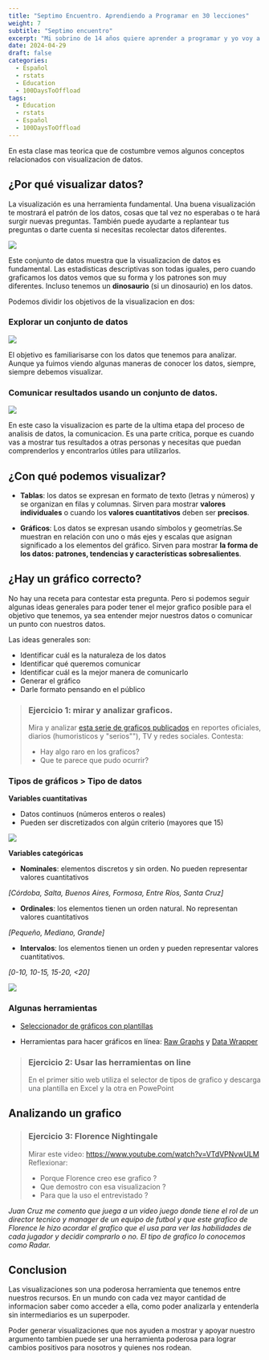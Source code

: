 ```yaml
---
title: "Septimo Encuentro. Aprendiendo a Programar en 30 lecciones"
weight: 7
subtitle: "Septimo encuentro"
excerpt: "Mi sobrino de 14 años quiere aprender a programar y yo voy a enseñarle. En esta clase mas teorica que de costumbre vemos algunos conceptos relacionados con visualizacion de datos."
date: 2024-04-29
draft: false
categories:
  - Español
  - rstats
  - Education
  - 100DaysToOffload
tags: 
  - Education
  - rstats
  - Español
  - 100DaysToOffload
---
```


En esta clase mas teorica que de costumbre vemos algunos conceptos relacionados con visualizacion de datos.

## ¿Por qué visualizar datos? 

La visualización es una herramienta fundamental. Una buena visualización te mostrará el patrón de los datos, cosas que tal vez no esperabas o te hará surgir nuevas preguntas. También puede ayudarte a replantear tus preguntas o darte cuenta si necesitas recolectar datos diferentes.

![](DataSaurus.gif)

Este conjunto de datos muestra que la visualizacion de datos es fundamental.  Las estadisticas descriptivas son todas iguales, pero cuando graficamos los datos vemos que su forma y los patrones son muy diferentes.  Incluso tenemos un **dinosaurio** (si un dinosaurio) en los datos. 

Podemos dividir los objetivos de la visualizacion en dos:

### Explorar un conjunto de datos

![](ggplot2_exploration_es.png)

El objetivo es familiarisarse con los datos que tenemos para analizar.  Aunque ya fuimos viendo algunas maneras de conocer los datos, siempre, siempre debemos visualizar. 

### Comunicar resultados usando un conjunto de datos.

![](ggplot2_obra_maestra.png)

En este caso la visualizacion es parte de la ultima etapa del proceso de analisis de datos, la comunicacion.  Es una parte crítica, porque es cuando vas a mostrar tus resultados a otras personas y necesitas que puedan comprenderlos y encontrarlos útiles para utilizarlos. 


## ¿Con qué podemos visualizar?

* **Tablas**: los datos se expresan en formato de texto (letras y números) y se organizan en filas y columnas. Sirven para mostrar **valores individuales** o cuando los **valores cuantitativos** deben ser **precisos**.

* **Gráficos**: Los datos se expresan usando símbolos y geometrías.Se muestran en relación con uno o más ejes y escalas que asignan significado a los elementos del gráfico. Sirven para mostrar **la forma de los datos: patrones, tendencias y características sobresalientes**.

## ¿Hay un gráfico correcto?

No hay una receta para contestar esta pregunta.  Pero si podemos seguir algunas ideas generales para poder tener el mejor grafico posible para el objetivo que tenemos, ya sea entender mejor nuestros datos o comunicar un punto con nuestros datos.

Las ideas generales son:

- Identificar cuál es la naturaleza de los datos
- Identificar qué queremos comunicar
- Identificar cuál es la mejor manera de comunicarlo 
- Generar el gráfico
- Darle formato pensando en el público

> ### Ejercicio 1: mirar y analizar graficos.
> Mira y analizar [esta serie de graficos publicados](https://docs.google.com/presentation/d/1d-o7U6dkmmUYrNYPiURj10SVEWyX6k0ZzUNvwLRzSKw/edit?usp=sharing) en reportes oficiales, diarios (humoristicos y "serios""), TV y redes sociales. Contesta:
> - Hay algo raro en los graficos?
> - Que te parece que pudo ocurrir?

### Tipos de gráficos > Tipo de datos

**Variables cuantitativas** 

- Datos continuos (números enteros o reales)
- Pueden ser discretizados con algún criterio (mayores que 15)

![](continuous_discrete.png)


**Variables categóricas**

* **Nominales**: elementos discretos y sin orden. No pueden representar valores cuantitativos

_[Córdoba, Salta, Buenos Aires, Formosa, Entre Ríos, Santa Cruz]_

* **Ordinales**: los elementos tienen un orden natural. No representan valores cuantitativos 

_[Pequeño, Mediano, Grande]_

* **Intervalos**: los elementos tienen un orden y pueden representar valores cuantitativos. 

_[0-10, 10-15, 15-20, <20]_

![](nominal_ordinal_binary.png)

### Algunas herramientas

* [Seleccionador de gráficos con plantillas](http://labs.juiceanalytics.com/chartchooser/index.html) 

* Herramientas para hacer gráficos en línea: [Raw Graphs](http://rawgraphs.io/) y [Data Wrapper](https://www.datawrapper.de/)
  
> ### Ejercicio 2: Usar las herramientas on line
> En el primer sitio web utiliza el selector de tipos de grafico y descarga una plantilla en Excel y la otra en PowePoint

## Analizando un grafico

> ### Ejercicio 3: Florence Nightingale
> Mirar este video: https://www.youtube.com/watch?v=VTdVPNvwULM
> Reflexionar:
> - Porque Florence creo ese grafico ?
> - Que demostro con esa visualizacion ?
> - Para que la uso el entrevistado ?

_Juan Cruz me comento que juega a un video juego donde tiene el rol de un director tecnico y manager de un equipo de futbol y que este grafico de Florence le hizo acordar el grafico que el usa para ver las habilidades de cada jugador y decidir comprarlo o no.  El tipo de grafico lo conocemos como Radar._
## Conclusion

Las visualizaciones son una poderosa herramienta que tenemos entre nuestros recursos. En un mundo con cada vez mayor cantidad de informacion saber como acceder a ella, como poder analizarla y entenderla sin intermediarios es un superpoder.  

Poder generar visualizaciones que nos ayuden a mostrar y apoyar nuestro argumento tambien puede ser una herramienta poderosa para lograr cambios positivos para nosotros y quienes nos rodean. 
